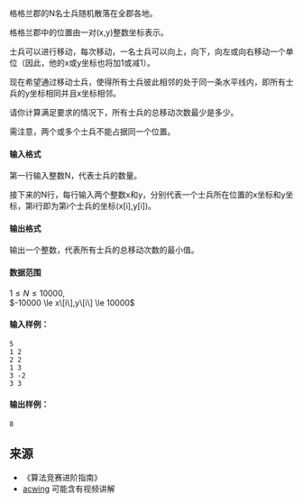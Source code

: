 格格兰郡的N名士兵随机散落在全郡各地。

格格兰郡中的位置由一对(x,y)整数坐标表示。

士兵可以进行移动，每次移动，一名士兵可以向上，向下，向左或向右移动一个单位（因此，他的x或y坐标也将加1或减1）。

现在希望通过移动士兵，使得所有士兵彼此相邻的处于同一条水平线内，即所有士兵的y坐标相同并且x坐标相邻。

请你计算满足要求的情况下，所有士兵的总移动次数最少是多少。

需注意，两个或多个士兵不能占据同一个位置。

#### 输入格式

第一行输入整数N，代表士兵的数量。

接下来的N行，每行输入两个整数x和y，分别代表一个士兵所在位置的x坐标和y坐标，第i行即为第i个士兵的坐标(x\[i\],y\[i\])。

#### 输出格式

输出一个整数，代表所有士兵的总移动次数的最小值。

#### 数据范围

$1 \le N \le 10000$,  
$-10000 \le x\[i\],y\[i\] \le 10000$

#### 输入样例：

```
5
1 2
2 2
1 3
3 -2
3 3
```

#### 输出样例：

```
8
```

## 来源 
- 《算法竞赛进阶指南》
- [acwing](https://www.acwing.com/problem/content/125/) 可能含有视频讲解